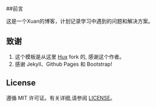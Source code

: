 ##前言

这是一个Xuan的博客，计划记录学习中遇到的问题和解决方案。


## 致谢

1. 这个模板是从这里 [Hux](https://github.com/qiubaiying/qiubaiying.github.io) fork 的, 感谢这个作者。 
2. 感谢 Jekyll、Github Pages 和 Bootstrap!

## License

遵循 MIT 许可证。有关详细,请参阅 [LICENSE](https://github.com/qiubaiying/qiubaiying.github.io/blob/master/LICENSE)。

